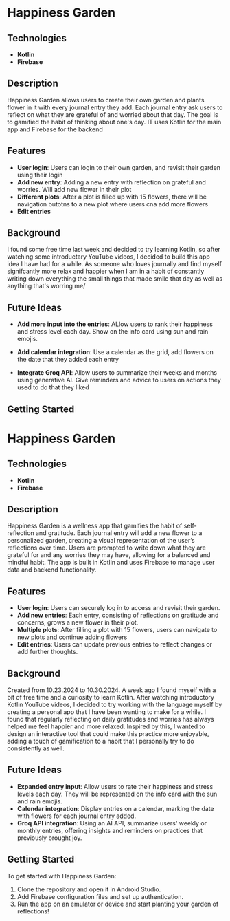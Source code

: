 # Happiness Garden

## Technologies

- **Kotlin**
- **Firebase**

## Description
Happiness Garden allows users to create their own garden and plants flower in it with every journal entry they add. Each journal entry ask users to reflect on what they are grateful of and worried about that day. The goal is to gamified the habit of thinking about one's day. IT uses Kotlin for the main app and Firebase for the backend

## Features
- **User login**: Users can login to their own garden, and revisit their garden using their login
- **Add new entry**: Adding a new entry with reflection on grateful and worries. WIll add new flower in their plot
- **Different plots**: After a plot is filled up with 15 flowers, there will be navigation butotns to a new plot where users cna add more flowers
- **Edit entries**

## Background
I found some free time last week and decided to try learning Kotlin, so after watching some introductary YouTube videos, I decided to build this app idea I have had for a while. As someone who loves journally and find myself signifcantly more relax and happier when I am in a habit of constantly writing down everything the small things that made smile that day as well as anything that's worring me/

## Future Ideas
  
- **Add more input into the entries**: ALlow users to rank their happiness and stress level each day. Show on the info card using sun and rain emojis.

- **Add calendar integration**: Use a calendar as the grid, add flowers on the date that they added each entry
  
- **Integrate Groq API**: Allow users to summarize their weeks and months using generative AI. Give reminders and advice to users on actions they used to do that they liked

## Getting Started


# Happiness Garden

## Technologies

- **Kotlin**
- **Firebase**

## Description
Happiness Garden is a wellness app that gamifies the habit of self-reflection and gratitude. Each journal entry will add a new flower to a personalized garden, creating a visual representation of the user’s reflections over time. Users are prompted to write down what they are grateful for and any worries they may have, allowing for a balanced and mindful habit. The app is built in Kotlin and uses Firebase to manage user data and backend functionality.

## Features
- **User login**: Users can securely log in to access and revisit their garden.
- **Add new entries**: Each entry, consisting of reflections on gratitude and concerns, grows a new flower in their plot.
- **Multiple plots**: After filling a plot with 15 flowers, users can navigate to new plots and continue adding flowers
- **Edit entries**: Users can update previous entries to reflect changes or add further thoughts.

## Background
Created from 10.23.2024 to 10.30.2024. A week ago I found myself with a bit of free time and a curiosity to learn Kotlin. After watching introductory Kotlin YouTube videos, I decided to try working with the language myself by creating a personal app that I have been wanting to make for a while. I found that regularly reflecting on daily gratitudes and worries has always helped me feel happier and more relaxed. Inspired by this, I wanted to design an interactive tool that could make this practice more enjoyable, adding a touch of gamification to a habit that I personally try to do consistently as well.

## Future Ideas
- **Expanded entry input**: Allow users to rate their happiness and stress levels each day. They will be represented on the info card with the sun and rain emojis.
- **Calendar integration**: Display entries on a calendar, marking the date with flowers for each journal entry added.
- **Groq API integration**: Using an AI API, summarize users' weekly or monthly entries, offering insights and reminders on practices that previously brought joy.

## Getting Started

To get started with Happiness Garden:

1. Clone the repository and open it in Android Studio.
2. Add Firebase configuration files and set up authentication.
3. Run the app on an emulator or device and start planting your garden of reflections!
